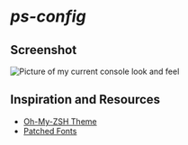 # *ps-config* #

## Screenshot ##
![Picture of my current console look and feel](http://i.imgur.com/YuyiD0M.png)


## Inspiration and Resources ##
- [Oh-My-ZSH Theme](https://gist.github.com/agnoster/3712874)
- [Patched Fonts](https://gist.github.com/qrush/1595572)
